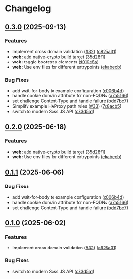 # Changelog

## [0.3.0](https://github.com/openSUSE/berghain/compare/v0.2.0...v0.3.0) (2025-09-13)


### Features

* Implement cross domain validation ([#32](https://github.com/openSUSE/berghain/issues/32)) ([c825a31](https://github.com/openSUSE/berghain/commit/c825a31587744c0146af88c3d068f16f69853609))
* **web:** add native-crypto build target ([35d28f1](https://github.com/openSUSE/berghain/commit/35d28f1f64131d9e719d3c6368daed15303b2c54))
* **web:** toggle bootstrap elements ([d019e5a](https://github.com/openSUSE/berghain/commit/d019e5adcd4b1861d0848009f0406eee467fb8c4))
* **web:** Use env files for different entrypoints ([ebabecb](https://github.com/openSUSE/berghain/commit/ebabecb6def2b6858b88a7b5178abed0defef3e8))


### Bug Fixes

* add wait-for-body to example configuration ([c006b4d](https://github.com/openSUSE/berghain/commit/c006b4d0f3d4590c30b8bdb9bee8f5dae3ef033b))
* handle cookie domain attribute for non-FQDNs ([a7a5166](https://github.com/openSUSE/berghain/commit/a7a51660dd42866dc708333b14bf19519a4c70fa))
* set challenge Content-Type and handle failure ([bdd7bc7](https://github.com/openSUSE/berghain/commit/bdd7bc72f77dbfc245992c0df8b6dbb7e3f6ce00))
* Simplify example HAProxy path rules ([#33](https://github.com/openSUSE/berghain/issues/33)) ([7c8acb5](https://github.com/openSUSE/berghain/commit/7c8acb5a2a7326bbcc992ef6d271b6257dfde3fb))
* switch to modern Sass JS API ([c83d5a1](https://github.com/openSUSE/berghain/commit/c83d5a1e103128de832423318a17dea697ee414d))

## [0.2.0](https://github.com/DropMorePackets/berghain/compare/v0.1.1...v0.2.0) (2025-06-18)


### Features

* **web:** add native-crypto build target ([35d28f1](https://github.com/DropMorePackets/berghain/commit/35d28f1f64131d9e719d3c6368daed15303b2c54))
* **web:** Use env files for different entrypoints ([ebabecb](https://github.com/DropMorePackets/berghain/commit/ebabecb6def2b6858b88a7b5178abed0defef3e8))

## [0.1.1](https://github.com/DropMorePackets/berghain/compare/v0.1.0...v0.1.1) (2025-06-06)


### Bug Fixes

* add wait-for-body to example configuration ([c006b4d](https://github.com/DropMorePackets/berghain/commit/c006b4d0f3d4590c30b8bdb9bee8f5dae3ef033b))
* handle cookie domain attribute for non-FQDNs ([a7a5166](https://github.com/DropMorePackets/berghain/commit/a7a51660dd42866dc708333b14bf19519a4c70fa))
* set challenge Content-Type and handle failure ([bdd7bc7](https://github.com/DropMorePackets/berghain/commit/bdd7bc72f77dbfc245992c0df8b6dbb7e3f6ce00))

## [0.1.0](https://github.com/DropMorePackets/berghain/compare/v0.0.1...v0.1.0) (2025-06-02)


### Features

* Implement cross domain validation ([#32](https://github.com/DropMorePackets/berghain/issues/32)) ([c825a31](https://github.com/DropMorePackets/berghain/commit/c825a31587744c0146af88c3d068f16f69853609))


### Bug Fixes

* switch to modern Sass JS API ([c83d5a1](https://github.com/DropMorePackets/berghain/commit/c83d5a1e103128de832423318a17dea697ee414d))
